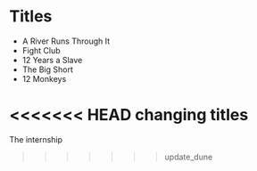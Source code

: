 # Titles

- A River Runs Through It
- Fight Club
- 12 Years a Slave
- The Big Short
- 12 Monkeys

<<<<<<< HEAD
changing titles
=======
The internship
>>>>>>> update_dune
